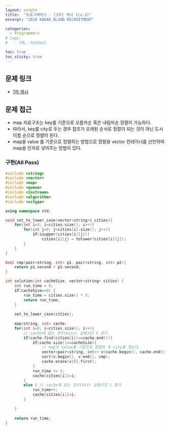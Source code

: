 ```yaml
---
layout: single
title:  "프로그래머스 - [1차] 캐시 (Lv.2)"
excerpt: "2018 KAKAO BLIND RECRUITMENT"

categories:
  - Programmers
# tags:
#   - [ML, Python]

toc: true
toc_sticky: true
---
```


## 문제 링크
- [1차 캐시](https://school.programmers.co.kr/learn/courses/30/lessons/17680)

## 문제 접근
- map 자료구조는 key를 기준으로 오름차순 혹은 내림차순 정렬이 가능하다.
- 따라서, key를 city로 두는 경우 참조가 오래된 순서로 정렬이 되는 것이 아닌 도시 이름 순으로 정렬이 된다.
- map을 value 를 기준으로 정렬하는 방법으로 정렬용 vector 컨테이너를 선언하여 map을 인자로 넣어주는 방법이 있다.

### 구현(All Pass)
```c++
#include <string>
#include <vector>
#include <map>
#include <queue>
#include <iostream>
#include <algorithm>
#include <cctype>

using namespace std;

void set_to_lower_case(vector<string>& cities){
    for(int i=0; i<cities.size(); i++){
        for(int j=0; j<cities[i].size(); j++){
            if(isupper(cities[i][j]))
                cities[i][j] = tolower(cities[i][j]);
        }
    }
}

bool cmp(pair<string, int> p1, pair<string, int> p2){
    return p1.second < p2.second;
}

int solution(int cacheSize, vector<string> cities) {
    int run_time = 0;    
    if(cacheSize==0) {
        run_time = cities.size() * 5;
        return run_time;
    }
    
    set_to_lower_case(cities);
    
    map<string, int> cache;
    for(int i=0; i<cities.size(); i++){
        // cache에 없는 경우(miss) 실행시간 5 증가
        if(cache.find(cities[i])==cache.end()){
            if(cache.size()==cacheSize){
                // map의 value를 기준으로 정렬한 후 city를 찾는다.
                vector<pair<string, int>> v(cache.begin(), cache.end());
                sort(v.begin(), v.end(), cmp);
                cache.erase(v[0].first);
            }
            run_time += 5;
            cache[cities[i]]=i;
        }
        else { // cache에 있는 경우(hit) 실행시간 1 증가
            run_time++;
            cache[cities[i]]=i;
        }
        
    }
    
    return run_time;
}

```
